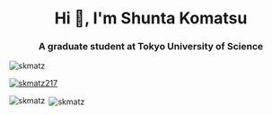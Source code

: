 <h1 align="center">Hi 👋, I'm Shunta Komatsu</h1>
<h3 align="center">A graduate student at Tokyo University of Science</h3>

<p align="left"> <img src="https://komarev.com/ghpvc/?username=skmatz&label=Profile%20views&color=0e75b6&style=flat" alt="skmatz" /> </p>

<p align="left"> <a href="https://twitter.com/skmatz217" target="blank"><img src="https://img.shields.io/twitter/follow/skmatz217?logo=twitter&style=for-the-badge" alt="skmatz217" /></a> </p>

<p><img align="left" src="https://github-readme-stats.vercel.app/api/top-langs/?username=skmatz&layout=compact" alt="skmatz" /></p>

<p>&nbsp;<img align="center" src="https://github-readme-stats.vercel.app/api?username=skmatz&show_icons=true" alt="skmatz" /></p>
